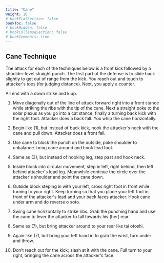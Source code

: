 ```yaml
---
title: "Cane"
weight: 16
# bookFlatSection: false
bookToc: false
# bookHidden: false
# bookCollapseSection: false
# bookComments: true
---
```

## Cane Technique

The attack for each of the techniques below is a front kick 
followed by a shoulder-level straight punch. The first part 
of the defense is to slide back slightly to get out of range 
from the kick. You reach out and touch to attacker's toes
(for judging distance). Next, you apply a counter.

All end with a down strike and kiup.

1. Move diagonally out of the line of attack forward right into 
a front stance while striking the ribs with the tip of the cane.
Next a straight poke to the solar plexus as you go into a cat stance,
finally a turning back kick with the right foot.  Attacker
does a back fall. You whip the cane horizontally.

2. Begin like (1), but instead of back kick, hook the attacker's
neck with the cane and pull down.  Attacker does a front fall.

3. Use cane to block the punch on the outside, poke shoulder
to unbalance. bring cane around and hook lead foot.     

4. Same as (3), but instead of hooking leg, step past and 
hook neck.

5. Inside block into circular movement, step in left, right
behind, then left behind attacker's lead leg. Meanwhile continue
the circle over the attacker's shoulder and point the cane down.

6. Outside block steping in with your left, cross right 
foot in front while turning to your right. Keep turning so
that you place your left foot in front of the attacker's lead
and your back
faces attacker. Hook cane under arm and do reverse o soto.

7. Swing cane horizontally to strike ribs. Grab the punching hand
and use the cane to lever the attacker to fall towards
his (her) rear.

8. Same as (7), but bring attacker around to your rear like
tai otoshi. 

9. Again like (7), but bring your left hand in to grab the 
wrist, turn under and throw.

10. Don't reach out for the kick; slash at it with the cane. Full turn to your right,
bringing the cane across the attacker's face.
